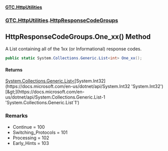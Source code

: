 #### [GTC.HttpUtilities](GTC.HttpUtilities.md 'GTC.HttpUtilities')
### [GTC.HttpUtilities](GTC.HttpUtilities.md#GTC.HttpUtilities 'GTC.HttpUtilities').[HttpResponseCodeGroups](GTC.HttpUtilities.md#GTC.HttpUtilities.HttpResponseCodeGroups 'GTC.HttpUtilities.HttpResponseCodeGroups')

## HttpResponseCodeGroups.One_xx() Method

A List containing all of the 1xx (or Informational) response codes.

```csharp
public static System.Collections.Generic.List<int> One_xx();
```

#### Returns
[System.Collections.Generic.List&lt;](https://docs.microsoft.com/en-us/dotnet/api/System.Collections.Generic.List-1 'System.Collections.Generic.List`1')[System.Int32](https://docs.microsoft.com/en-us/dotnet/api/System.Int32 'System.Int32')[&gt;](https://docs.microsoft.com/en-us/dotnet/api/System.Collections.Generic.List-1 'System.Collections.Generic.List`1')

### Remarks
- Continue = 100  
- Switching_Protocols = 101  
- Processing = 102  
- Early_Hints = 103